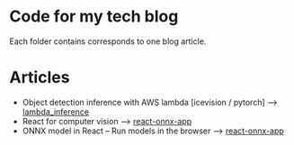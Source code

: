# Code for my tech blog

Each folder contains corresponds to one blog article.

# Articles

- Object detection inference with AWS lambda [icevision / pytorch] --> [lambda_inference](./lambda_inference)
- React for computer vision --> [react-onnx-app](./react-onnx-app)
- ONNX model in React – Run models in the browser --> [react-onnx-app](./react-onnx-app)
